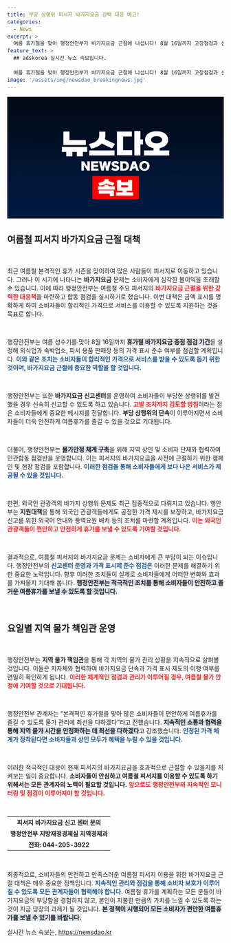 ```yaml
---
title: 부당 상행위 피서지 바가지요금 강력 대응 예고!
categories:
  - News
excerpt: >
  여름 휴가철을 맞아 행정안전부가 바가지요금 근절에 나섭니다! 8월 16일까지 고장점검과 신고센터 운영으로 소비자 보호에 총력을 기울여 피해를 최소화합니다. 과연 이번 조치가 긴 여름휴가를 안전하게 만들어 줄까요?
feature_text: >
  ## adskorea 실시간 뉴스 속보입니다.

  여름 휴가철을 맞아 행정안전부가 바가지요금 근절에 나섭니다! 8월 16일까지 고장점검과 신고센터 운영으로 소비자 보호에 총력을 기울여 피해를 최소화합니다. 과연 이번 조치가 긴 여름휴가를 안전하게 만들어 줄까요?
image: '/assets/img/newsdao_breakingnews.jpg'
---
```


<p><img src="/assets/img/newsdao_breakingnews.jpg" alt="adskorea 속보" /></p>

<h2 data-ke-size="size26">여름철 피서지 바가지요금 근절 대책</h2>

<p data-ke-size="size16">&nbsp;</p>

<p>최근 여름철 본격적인 휴가 시즌을 맞이하여 많은 사람들이 피서지로 이동하고 있습니다. 그러나 이 시기에 나타나는 <b>바가지요금</b> 문제는 소비자에게 심각한 불이익을 초래할 수 있습니다. 이에 따라 행정안전부는 여름철 주요 피서지의 <b><span style="color: #ee2323;">바가지요금 근절을 위한 강력한 대응책</span></b>을 마련하고 합동 점검을 실시하기로 했습니다. 이번 대책은 금액 표시를 명확하게 하여 소비자들이 합리적인 가격으로 서비스를 이용할 수 있도록 지원하는 것을 목표로 합니다.</p>

<p data-ke-size="size16">&nbsp;</p>

<p>행정안전부는 여름 성수기를 맞아 8월 16일까지 <b><span style="background-color: #21538527;">휴가철 바가지요금 중점 점검 기간</span></b>을 설정해 외식업과 숙박업소, 피서 용품 판매장 등의 가격 표시 준수 여부를 점검할 계획입니다. <b><span style="color: #1a5490;">이와 같은 조치는 소비자들이 합리적인 가격으로 서비스를 받을 수 있도록 돕기 위한 것이며, 바가지요금 근절에 중요한 역할을 할 것입니다.</span></b></p>

<p data-ke-size="size16">&nbsp;</p>

<p>행정안전부는 또한 <b>바가지요금 신고센터</b>를 운영하여 소비자들이 부당한 상행위를 발견했을 경우 신속히 신고할 수 있도록 하고 있습니다. <b><span style="color: #ee2323;">고발 조치까지 검토할 방침</span></b>이라는 점은 소비자들에게 중요한 메시지를 전달합니다. <b>부당 상행위의 단속</b>이 이루어지면서 소비자들이 더욱 안전하게 여름휴가를 즐길 수 있을 것으로 기대됩니다.</p>

<p data-ke-size="size16">&nbsp;</p>

<p>더불어, 행정안전부는 <b><span style="background-color: #21538527;">물가안정 체계 구축</span></b>을 위해 지역 상인 및 소비자 단체와 협력하여 민관합동 점검반을 운영합니다. 이는 피서지의 바가지요금을 사전에 근절하기 위한 캠페인 및 현장 점검을 포함합니다. <b><span style="color: #1a5490;">이러한 점검을 통해 소비자들에게 보다 나은 서비스가 제공될 수 있을 것입니다.</span></b></p>

<p data-ke-size="size16">&nbsp;</p>

<p>한편, 외국인 관광객의 바가지 상행위 문제도 최근 집중적으로 다뤄지고 있습니다. 행안부는 <b>지원대책</b>을 통해 외국인 관광객들에게도 공정한 가격 제시를 보장하고, 바가지요금 신고를 위한 외국어 안내와 통역요원 배치 등의 조치를 마련할 계획입니다. <b><span style="color: #ee2323;">이는 외국인 관광객들이 편안하고 안전하게 휴가를 보낼 수 있도록 기여할 것입니다.</span></b></p>

<p data-ke-size="size16">&nbsp;</p>

<p>결과적으로, 여름철 피서지의 바가지요금 문제는 소비자에게 큰 부담이 되는 이슈입니다. 행정안전부의 <b><span style="color: #1a5490;">신고센터 운영과 가격 표시제 준수 점검은</span></b> 이러한 문제를 해결하기 위한 중요한 노력입니다. 향후 이러한 조치들이 실제로 소비자들에게 어떠한 변화와 효과를 가져올지 기대해 봅니다. <b><span style="background-color: #21538527;">행정안전부는 적극적인 조치를 통해 소비자들이 안전하고 즐거운 여름휴가를 보낼 수 있도록 할 것입니다.</span></b></p>

<p data-ke-size="size16">&nbsp;</p>

<h2 data-ke-size="size26">요일별 지역 물가 책임관 운영</h2>

<p data-ke-size="size16">&nbsp;</p>

<p>행정안전부는 <b>지역 물가 책임관</b>을 통해 각 지역의 물가 관리 상황을 지속적으로 살펴볼 것입니다. 이들은 지자체와 협력하여 바가지요금 단속과 가격 표시 제도의 이행 여부를 면밀히 확인하게 됩니다. <b><span style="color: #ee2323;">이러한 체계적인 점검과 관리가 이루어질 경우, 여름철 물가 안정에 기여할 것으로 기대됩니다.</span></b></p>

<p data-ke-size="size16">&nbsp;</p>

<p>행정안전부 관계자는 “본격적인 휴가철을 맞아 많은 소비자들이 편안하게 여름휴가를 즐길 수 있도록 물가 관리에 최선을 다하겠다”라고 전했습니다. <b><span style="background-color: #21538527;">지속적인 소통과 협력을 통해 지역 물가 시간을 안정화하는 데 최선을 다하겠다</span></b>고 강조했습니다. <b><span style="color: #1a5490;">안정된 가격 체계가 정착된다면 소비자들과 상인 모두가 혜택을 누릴 수 있을 것입니다.</span></b></p>

<p data-ke-size="size16">&nbsp;</p>

<p>이러한 적극적인 대응이 현재 피서지의 바가지요금을 효과적으로 근절할 수 있을지를 지켜보는 일이 중요합니다. <b>소비자들이 안심하고 여름철 피서지를 이용할 수 있도록 하기 위해서는 모든 관계자의 노력이 필요할 것입니다.</b> <b><span style="color: #ee2323;">앞으로도 행정안전부의 지속적인 모니터링 및 점검이 이루어져야 할 것입니다.</span></b></p>

<p data-ke-size="size16">&nbsp;</p>

<table style="text-align: center; width: 100%; border-collapse: collapse;">
<tr>
  <th style="line-height: 20px;">피서지 바가지요금 신고 센터 문의</th>
</tr>
<tr>
  <td style="text-align: center; height: 17px;"><b>행정안전부 지방재정경제실 지역경제과</b></td>
</tr>
<tr>
  <td style="text-align: center; height: 17px;"><b>전화: 044-205-3922</b></td>
</tr>
</table>

<p data-ke-size="size16">&nbsp;</p>

<p>최종적으로, 소비자들의 안전하고 만족스러운 여름철 피서지 이용을 위한 바가지요금 근절 대책은 매우 중요한 정책입니다. <b><span style="color: #1a5490;">지속적인 관리와 점검을 통해 소비자 보호가 이루어질 수 있도록 모든 관계자들이 협력해야 합니다.</span></b> 여름철 휴가를 계획하는 모든 분들이 바가지요금의 부당함을 경험하지 않고, 본인이 지불한 만큼의 가치를 느낄 수 있도록 하는 것이 지금 당장의 과제가 될 것입니다. <b><span style="background-color: #21538527;">본 정책이 시행되어 모든 소비자가 편안한 여름휴가를 보낼 수 있기를 바랍니다.</span></b></p>
실시간 뉴스 속보는, <a href="https://newsdao.kr" rel="dofollow">https://newsdao.kr</a>


